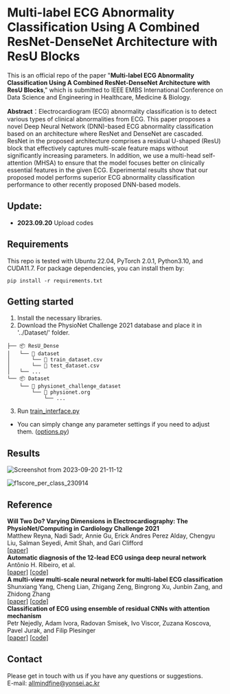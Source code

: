 # **Multi-label ECG Abnormality Classification Using A Combined ResNet-DenseNet Architecture with ResU Blocks**   
   
This is an official repo of the paper "**Multi-label ECG Abnormality Classification Using A Combined ResNet-DenseNet Architecture with ResU Blocks**," which is submitted to IEEE EMBS International Conference on Data Science and Engineering in Healthcare, Medicine & Biology.   

**Abstract**：Electrocardiogram (ECG) abnormality classification is to detect various types of clinical abnormalities from ECG. 
This paper proposes a novel Deep Neural Network (DNN)-based ECG abnormality classification based on an architecture where ResNet and DenseNet are cascaded.
ResNet in the proposed architecture comprises a residual U-shaped (ResU) block that effectively captures multi-scale feature maps without significantly increasing parameters.
In addition, we use a multi-head self-attention (MHSA) to ensure that the model focuses better on clinically essential features in the given ECG.
Experimental results show that our proposed model performs superior ECG abnormality classification performance to other recently proposed DNN-based models.

## Update:  
* **2023.09.20** Upload codes  

## Requirements 
This repo is tested with Ubuntu 22.04, PyTorch 2.0.1, Python3.10, and CUDA11.7. For package dependencies, you can install them by:

```
pip install -r requirements.txt    
```   


## Getting started    
1. Install the necessary libraries.   
2. Download the PhysioNet Challenge 2021 database and place it in '../Dataset/' folder.   
```
├── 📦 ResU_Dense   
│   └── 📂 dataset   
│       └── 📜 train_dataset.csv   
│       └── 📜 test_dataset.csv   
│   └── ...   
└── 📦 Dataset   
    └── 📂 physionet_challenge_dataset
        └── 📂 physionet.org 
            └── ...
```

3. Run [train_interface.py](https://github.com/seorim0/ResU_Dense/blob/main/train_interface.py)
  * You can simply change any parameter settings if you need to adjust them.   ([options.py](https://github.com/seorim0/ResU_Dense/blob/main/options.py)) 


## Results  
![Screenshot from 2023-09-20 21-11-12](https://github.com/seorim0/CNUNet/assets/55497506/114b8117-f01c-42c8-bad9-1e9814889245)  

    
![f1score_per_class_230914](https://github.com/seorim0/CNUNet/assets/55497506/3485eae1-8e29-4548-bd3d-77a3a5072031)  


## Reference   
**Will Two Do? Varying Dimensions in Electrocardiography: The PhysioNet/Computing in Cardiology Challenge 2021**    
Matthew Reyna, Nadi Sadr, Annie Gu, Erick Andres Perez Alday, Chengyu Liu, Salman Seyedi, Amit Shah, and Gari Clifford  
[[paper]](https://physionet.org/content/challenge-2021/1.0.3/)   
**Automatic diagnosis of the 12-lead ECG usinga deep neural network**    
Antônio H. Ribeiro, et al.  
[[paper]](https://www.nature.com/articles/s41467-020-15432-4) [[code]](https://github.com/antonior92/automatic-ecg-diagnosis)  
**A multi-view multi-scale neural network for multi-label ECG classification**    
Shunxiang Yang, Cheng Lian, Zhigang Zeng, Bingrong Xu, Junbin Zang, and Zhidong Zhang  
[[paper]](https://ieeexplore.ieee.org/stamp/stamp.jsp?tp=&arnumber=10021962) [[code]](https://github.com/ysxGitHub/MVMS-net)    
**Classification of ECG using ensemble of residual CNNs with attention mechanism**    
Petr Nejedly, Adam Ivora, Radovan Smisek, Ivo Viscor, Zuzana Koscova, Pavel Jurak, and Filip Plesinger  
[[paper]](https://ieeexplore.ieee.org/stamp/stamp.jsp?tp=&arnumber=9662723) [[code]](https://moody-challenge.physionet.org/2021/)  


## Contact  
Please get in touch with us if you have any questions or suggestions.   
E-mail: allmindfine@yonsei.ac.kr
